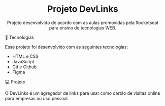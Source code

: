 <h1 align="center"> Projeto DevLinks </h1>

<p align="center">
Projeto desenvolvido de acordo com as aulas promovidas pela Rocketseat para ensino de tecnologias WEB. <br/>

🚀 Tecnologias

Esse projeto foi desenvolvido com as seguintes tecnologias:

- HTML e CSS
- JavaScript
- Git e Github
- Figma

💻 Projeto

O DevLinks é um agregador de links para usar como cartão de visitas online para empresas ou uso pessoal.
